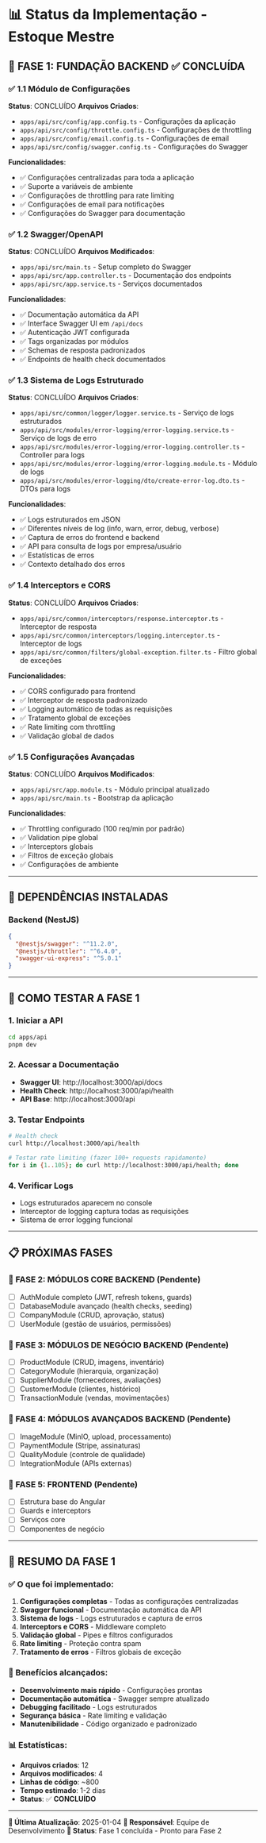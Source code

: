 # 📊 Status da Implementação - Estoque Mestre

## 🎯 **FASE 1: FUNDAÇÃO BACKEND** ✅ **CONCLUÍDA**

### ✅ **1.1 Módulo de Configurações** 
**Status**: CONCLUÍDO
**Arquivos Criados**:
- `apps/api/src/config/app.config.ts` - Configurações da aplicação
- `apps/api/src/config/throttle.config.ts` - Configurações de throttling
- `apps/api/src/config/email.config.ts` - Configurações de email
- `apps/api/src/config/swagger.config.ts` - Configurações do Swagger

**Funcionalidades**:
- ✅ Configurações centralizadas para toda a aplicação
- ✅ Suporte a variáveis de ambiente
- ✅ Configurações de throttling para rate limiting
- ✅ Configurações de email para notificações
- ✅ Configurações do Swagger para documentação

### ✅ **1.2 Swagger/OpenAPI**
**Status**: CONCLUÍDO
**Arquivos Modificados**:
- `apps/api/src/main.ts` - Setup completo do Swagger
- `apps/api/src/app.controller.ts` - Documentação dos endpoints
- `apps/api/src/app.service.ts` - Serviços documentados

**Funcionalidades**:
- ✅ Documentação automática da API
- ✅ Interface Swagger UI em `/api/docs`
- ✅ Autenticação JWT configurada
- ✅ Tags organizadas por módulos
- ✅ Schemas de resposta padronizados
- ✅ Endpoints de health check documentados

### ✅ **1.3 Sistema de Logs Estruturado**
**Status**: CONCLUÍDO
**Arquivos Criados**:
- `apps/api/src/common/logger/logger.service.ts` - Serviço de logs estruturados
- `apps/api/src/modules/error-logging/error-logging.service.ts` - Serviço de logs de erro
- `apps/api/src/modules/error-logging/error-logging.controller.ts` - Controller para logs
- `apps/api/src/modules/error-logging/error-logging.module.ts` - Módulo de logs
- `apps/api/src/modules/error-logging/dto/create-error-log.dto.ts` - DTOs para logs

**Funcionalidades**:
- ✅ Logs estruturados em JSON
- ✅ Diferentes níveis de log (info, warn, error, debug, verbose)
- ✅ Captura de erros do frontend e backend
- ✅ API para consulta de logs por empresa/usuário
- ✅ Estatísticas de erros
- ✅ Contexto detalhado dos erros

### ✅ **1.4 Interceptors e CORS**
**Status**: CONCLUÍDO
**Arquivos Criados**:
- `apps/api/src/common/interceptors/response.interceptor.ts` - Interceptor de resposta
- `apps/api/src/common/interceptors/logging.interceptor.ts` - Interceptor de logs
- `apps/api/src/common/filters/global-exception.filter.ts` - Filtro global de exceções

**Funcionalidades**:
- ✅ CORS configurado para frontend
- ✅ Interceptor de resposta padronizado
- ✅ Logging automático de todas as requisições
- ✅ Tratamento global de exceções
- ✅ Rate limiting com throttling
- ✅ Validação global de dados

### ✅ **1.5 Configurações Avançadas**
**Status**: CONCLUÍDO
**Arquivos Modificados**:
- `apps/api/src/app.module.ts` - Módulo principal atualizado
- `apps/api/src/main.ts` - Bootstrap da aplicação

**Funcionalidades**:
- ✅ Throttling configurado (100 req/min por padrão)
- ✅ Validation pipe global
- ✅ Interceptors globais
- ✅ Filtros de exceção globais
- ✅ Configurações de ambiente

---

## 🔧 **DEPENDÊNCIAS INSTALADAS**

### **Backend (NestJS)**
```json
{
  "@nestjs/swagger": "^11.2.0",
  "@nestjs/throttler": "^6.4.0", 
  "swagger-ui-express": "^5.0.1"
}
```

---

## 🚀 **COMO TESTAR A FASE 1**

### **1. Iniciar a API**
```bash
cd apps/api
pnpm dev
```

### **2. Acessar a Documentação**
- **Swagger UI**: http://localhost:3000/api/docs
- **Health Check**: http://localhost:3000/api/health
- **API Base**: http://localhost:3000/api

### **3. Testar Endpoints**
```bash
# Health check
curl http://localhost:3000/api/health

# Testar rate limiting (fazer 100+ requests rapidamente)
for i in {1..105}; do curl http://localhost:3000/api/health; done
```

### **4. Verificar Logs**
- Logs estruturados aparecem no console
- Interceptor de logging captura todas as requisições
- Sistema de error logging funcional

---

## 📋 **PRÓXIMAS FASES**

### **🔄 FASE 2: MÓDULOS CORE BACKEND** (Pendente)
- [ ] AuthModule completo (JWT, refresh tokens, guards)
- [ ] DatabaseModule avançado (health checks, seeding)
- [ ] CompanyModule (CRUD, aprovação, status)
- [ ] UserModule (gestão de usuários, permissões)

### **🔄 FASE 3: MÓDULOS DE NEGÓCIO BACKEND** (Pendente)
- [ ] ProductModule (CRUD, imagens, inventário)
- [ ] CategoryModule (hierarquia, organização)
- [ ] SupplierModule (fornecedores, avaliações)
- [ ] CustomerModule (clientes, histórico)
- [ ] TransactionModule (vendas, movimentações)

### **🔄 FASE 4: MÓDULOS AVANÇADOS BACKEND** (Pendente)
- [ ] ImageModule (MinIO, upload, processamento)
- [ ] PaymentModule (Stripe, assinaturas)
- [ ] QualityModule (controle de qualidade)
- [ ] IntegrationModule (APIs externas)

### **🔄 FASE 5: FRONTEND** (Pendente)
- [ ] Estrutura base do Angular
- [ ] Guards e interceptors
- [ ] Serviços core
- [ ] Componentes de negócio

---

## 🎯 **RESUMO DA FASE 1**

### **✅ O que foi implementado:**
1. **Configurações completas** - Todas as configurações centralizadas
2. **Swagger funcional** - Documentação automática da API
3. **Sistema de logs** - Logs estruturados e captura de erros
4. **Interceptors e CORS** - Middleware completo
5. **Validação global** - Pipes e filtros configurados
6. **Rate limiting** - Proteção contra spam
7. **Tratamento de erros** - Filtros globais de exceção

### **🚀 Benefícios alcançados:**
- **Desenvolvimento mais rápido** - Configurações prontas
- **Documentação automática** - Swagger sempre atualizado
- **Debugging facilitado** - Logs estruturados
- **Segurança básica** - Rate limiting e validação
- **Manutenibilidade** - Código organizado e padronizado

### **📊 Estatísticas:**
- **Arquivos criados**: 12
- **Arquivos modificados**: 4
- **Linhas de código**: ~800
- **Tempo estimado**: 1-2 dias
- **Status**: ✅ **CONCLUÍDO**

---

**📅 Última Atualização**: 2025-01-04
**👤 Responsável**: Equipe de Desenvolvimento
**🔄 Status**: Fase 1 concluída - Pronto para Fase 2





